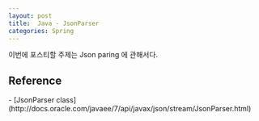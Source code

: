 ```yaml
---
layout: post
title:  Java - JsonParser
categories: Spring
---
```


이번에 포스티할 주제는 Json paring 에 관해서다.


<h2>Reference</h2>
- [JsonParser class](http://docs.oracle.com/javaee/7/api/javax/json/stream/JsonParser.html)
